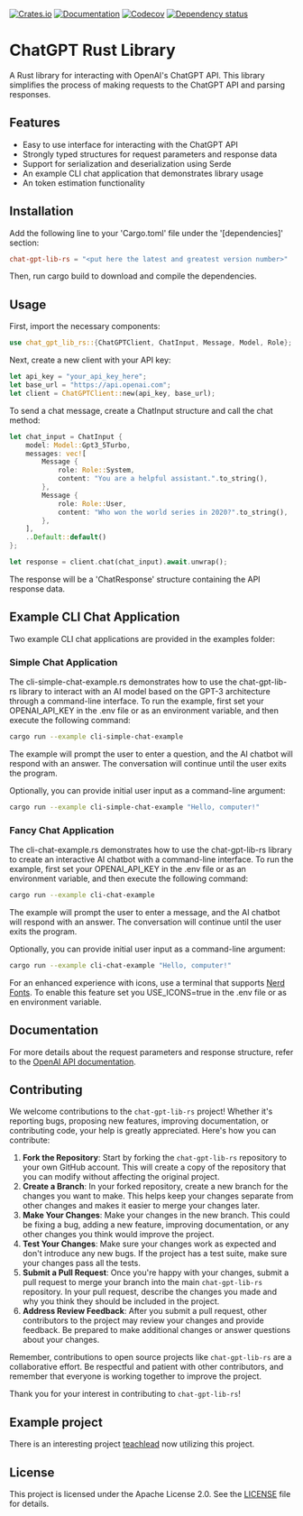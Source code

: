 [![Crates.io](https://img.shields.io/crates/v/chat-gpt-lib-rs.svg)](https://crates.io/crates/chat-gpt-lib-rs)
[![Documentation](https://docs.rs/chat-gpt-lib-rs/badge.svg)](https://docs.rs/chat-gpt-lib-rs/)
[![Codecov](https://codecov.io/github/arend-jan/chat-gpt-lib-rs/coverage.svg?branch=main)](https://codecov.io/gh/arend-jan/chat-gpt-lib-rs)
[![Dependency status](https://deps.rs/repo/github/arend-jan/chat-gpt-lib-rs/status.svg)](https://deps.rs/repo/github/arend-jan/chat-gpt-lib-rs)

# ChatGPT Rust Library
A Rust library for interacting with OpenAI's ChatGPT API. This library simplifies the process of making requests to the ChatGPT API and parsing responses.

## Features
* Easy to use interface for interacting with the ChatGPT API
* Strongly typed structures for request parameters and response data
* Support for serialization and deserialization using Serde
* An example CLI chat application that demonstrates library usage
* An token estimation functionality

## Installation
Add the following line to your 'Cargo.toml' file under the '[dependencies]' section:
```toml
chat-gpt-lib-rs = "<put here the latest and greatest version number>"
```
Then, run cargo build to download and compile the dependencies.

## Usage
First, import the necessary components:
```rust
use chat_gpt_lib_rs::{ChatGPTClient, ChatInput, Message, Model, Role};
```
Next, create a new client with your API key:
```rust
let api_key = "your_api_key_here";
let base_url = "https://api.openai.com";
let client = ChatGPTClient::new(api_key, base_url);
```
To send a chat message, create a ChatInput structure and call the chat method:
```rust
let chat_input = ChatInput {
    model: Model::Gpt3_5Turbo,
    messages: vec![
        Message {
            role: Role::System,
            content: "You are a helpful assistant.".to_string(),
        },
        Message {
            role: Role::User,
            content: "Who won the world series in 2020?".to_string(),
        },
    ],
    ..Default::default()
};

let response = client.chat(chat_input).await.unwrap();
```
The response will be a 'ChatResponse' structure containing the API response data.

## Example CLI Chat Application
Two example CLI chat applications are provided in the examples folder:

### Simple Chat Application
The cli-simple-chat-example.rs demonstrates how to use the chat-gpt-lib-rs library to interact with an AI model based on the GPT-3 architecture through a command-line interface. To run the example, first set your OPENAI_API_KEY in the .env file or as an environment variable, and then execute the following command:
```sh
cargo run --example cli-simple-chat-example
```
The example will prompt the user to enter a question, and the AI chatbot will respond with an answer. The conversation will continue until the user exits the program.

Optionally, you can provide initial user input as a command-line argument:

```sh
cargo run --example cli-simple-chat-example "Hello, computer!"
```
### Fancy Chat Application
The cli-chat-example.rs demonstrates how to use the chat-gpt-lib-rs library to create an interactive AI chatbot with a command-line interface. To run the example, first set your OPENAI_API_KEY in the .env file or as an environment variable, and then execute the following command:
```sh
cargo run --example cli-chat-example
```
The example will prompt the user to enter a message, and the AI chatbot will respond with an answer. The conversation will continue until the user exits the program.

Optionally, you can provide initial user input as a command-line argument:

```sh
cargo run --example cli-chat-example "Hello, computer!"
```
For an enhanced experience with icons, use a terminal that supports [Nerd Fonts](https://www.nerdfonts.com/). To enable this feature set you USE_ICONS=true in the .env file or as en environment variable.

## Documentation
For more details about the request parameters and response structure, refer to the [OpenAI API documentation](https://beta.openai.com/docs/api-reference/chat/create).


## Contributing

We welcome contributions to the `chat-gpt-lib-rs` project! Whether it's reporting bugs, proposing new features, improving documentation, or contributing code, your help is greatly appreciated. Here's how you can contribute:

1. **Fork the Repository**: Start by forking the `chat-gpt-lib-rs` repository to your own GitHub account. This will create a copy of the repository that you can modify without affecting the original project.
2. **Create a Branch**: In your forked repository, create a new branch for the changes you want to make. This helps keep your changes separate from other changes and makes it easier to merge your changes later.
3. **Make Your Changes**: Make your changes in the new branch. This could be fixing a bug, adding a new feature, improving documentation, or any other changes you think would improve the project.
4. **Test Your Changes**: Make sure your changes work as expected and don't introduce any new bugs. If the project has a test suite, make sure your changes pass all the tests.
5. **Submit a Pull Request**: Once you're happy with your changes, submit a pull request to merge your branch into the main `chat-gpt-lib-rs` repository. In your pull request, describe the changes you made and why you think they should be included in the project.
6. **Address Review Feedback**: After you submit a pull request, other contributors to the project may review your changes and provide feedback. Be prepared to make additional changes or answer questions about your changes.

Remember, contributions to open source projects like `chat-gpt-lib-rs` are a collaborative effort. Be respectful and patient with other contributors, and remember that everyone is working together to improve the project.

Thank you for your interest in contributing to `chat-gpt-lib-rs`!

## Example project
There is an interesting project [teachlead](https://crates.io/crates/techlead) now utilizing this project.

## License
This project is licensed under the Apache License 2.0. See the [LICENSE](LICENSE) file for details.
